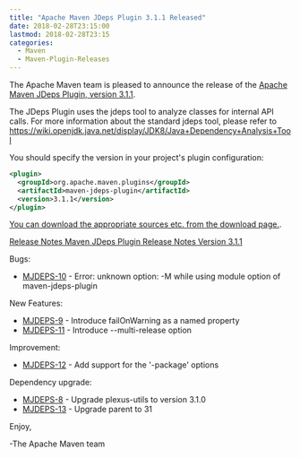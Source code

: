 ```yaml
---
title: "Apache Maven JDeps Plugin 3.1.1 Released"
date: 2018-02-28T23:15:00
lastmod: 2018-02-28T23:15
categories:
  - Maven
  - Maven-Plugin-Releases
---
```

The Apache Maven team is pleased to announce the release of the 
[Apache Maven JDeps Plugin, version 3.1.1](https://maven.apache.org/plugins/maven-jdeps-plugin/).
 
The JDeps Plugin uses the jdeps tool to analyze classes for internal API calls.
For more information about the standard jdeps tool, please refer to
https://wiki.openjdk.java.net/display/JDK8/Java+Dependency+Analysis+Tool
 
You should specify the version in your project's plugin configuration:

```xml  
<plugin>
  <groupId>org.apache.maven.plugins</groupId>
  <artifactId>maven-jdeps-plugin</artifactId>
  <version>3.1.1</version>
</plugin>
```

[You can download the appropriate sources etc. from the download page.](https://maven.apache.org/plugins/maven-jdeps-plugin/download.cgi).

<!-- more -->

[Release Notes Maven JDeps Plugin Release Notes Version 3.1.1](https://issues.apache.org/jira/secure/ReleaseNote.jspa?projectId=12319223&version=12341552&styleName=Text)

Bugs:

 * [MJDEPS-10](https://issues.apache.org/jira/browse/MJDEPS-10) - Error: unknown option: -M while using module option of maven-jdeps-plugin

New Features:

 * [MJDEPS-9](https://issues.apache.org/jira/browse/MJDEPS-9) - Introduce failOnWarning as a named property
 * [MJDEPS-11](https://issues.apache.org/jira/browse/MJDEPS-11) - Introduce --multi-release option

Improvement:

 * [MJDEPS-12](https://issues.apache.org/jira/browse/MJDEPS-12) - Add support for the '-package' options

Dependency upgrade:

 * [MJDEPS-8](https://issues.apache.org/jira/browse/MJDEPS-8) - Upgrade plexus-utils to version 3.1.0
 * [MJDEPS-13](https://issues.apache.org/jira/browse/MJDEPS-13) - Upgrade parent to 31

Enjoy,

-The Apache Maven team 
